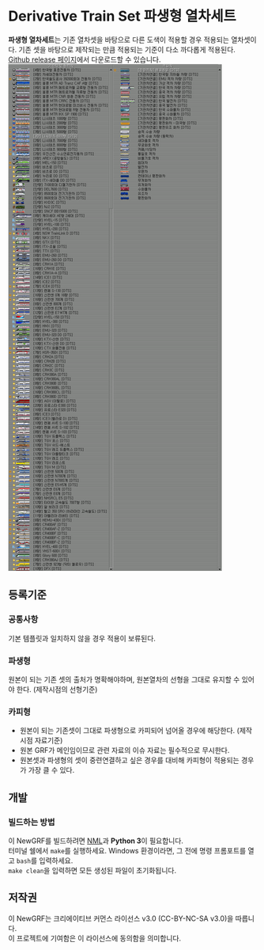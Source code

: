 # Derivative Train Set 파생형 열차세트
**파생형 열차세트**는 기존 열차셋을 바탕으로 다른 도색이 적용할 경우 적용되는 열차셋이다.
기존 셋을 바탕으로 제작되는 만큼 적용되는 기준이 다소 까다롭게 적용된다.
[Github release 페이지](https://github.com/DTS-NewGRF/DTS/releases)에서 다운로드할 수 있습니다.
![DTS_1.00.4](https://github.com/DTS-NewGRF/DTS/blob/minengallery/docs/DTS_1.00.4.png)

## 등록기준
### 공통사항
기본 템플릿과 일치하지 않을 경우 적용이 보류된다.
### 파생형
원본이 되는 기존 셋의 출처가 명확해야하며, 원본열차의 선형을 그대로 유지할 수 있어야 한다. (제작시점의 선형기준)
### 카피형
- 원본이 되는 기존셋이 그대로 파생형으로 카피되어 넘어올 경우에 해당한다. (제작시점 자료기준)
- 원본 GRF가 메인임이므로 관련 자료의 이슈 자료는 필수적으로 무시한다.
- 원본셋과 파생형의 셋이 중련연결하고 싶은 경우를 대비해 카피형이 적용되는 경우가 가장 클 수 있다.

## 개발
### 빌드하는 방법
이 NewGRF를 빌드하려면 [NML](https://github.com/OpenTTD/nml)과 **Python 3**이 필요합니다.  
터미널 쉘에서 ``make``를 실행하세요. Windows 환경이라면, 그 전에 명령 프롬포트를 열고 ``bash``를 입력하세요.  
``make clean``을 입력하면 모든 생성된 파일이 초기화됩니다.

## 저작권
이 NewGRF는 크리에이티브 커먼스 라이선스 v3.0 (CC-BY-NC-SA v3.0)을 따릅니다. <br>
이 프로젝트에 기여함은 이 라이선스에 동의함을 의미합니다.
